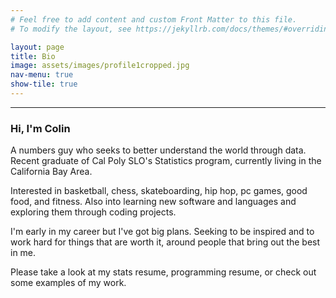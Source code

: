 ```yaml
---
# Feel free to add content and custom Front Matter to this file.
# To modify the layout, see https://jekyllrb.com/docs/themes/#overriding-theme-defaults

layout: page
title: Bio
image: assets/images/profile1cropped.jpg
nav-menu: true
show-tile: true
---
```





<section id="one">
	<div class="inner">
		
		
<div class="row 200%">
	<div class="6u 12u$(medium)">


<hr class="major" />

<h3>Hi, I'm Colin</h3>

<p> A numbers guy who seeks to better understand the world through data. Recent graduate of Cal Poly SLO's Statistics program, currently living in the California Bay Area. </p>

<p> Interested in basketball, chess, skateboarding, hip hop, pc games, good food, and fitness. Also into learning new software and languages and exploring them through coding projects. </p> 

<p> I'm early in my career but I've got big plans. Seeking to be inspired and to work hard for things that are worth it, around people that bring out the best in me. </p>

<p> Please take a look at my stats resume, programming resume, or check out some examples of my work. </p>

</div>

<div class="6u$ 12u$(medium)">
<h4></h4>
<span class="image fit"><img src="{% link assets/images/profile2.jpg %}" alt="" /></span>
	
</div>
</div>

